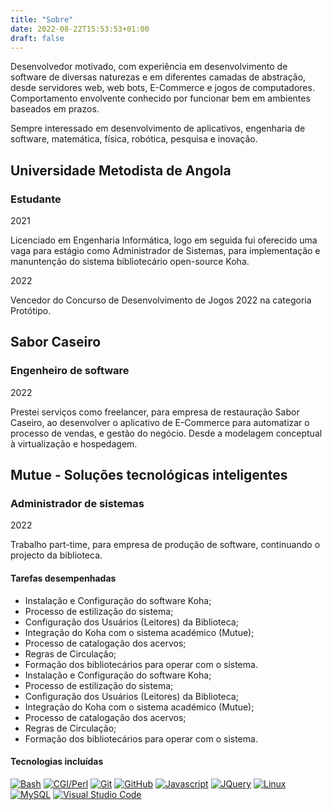 ```yaml
---
title: "Sobre"
date: 2022-08-22T15:53:53+01:00
draft: false
---
```


Desenvolvedor motivado, com experiência em desenvolvimento de software de diversas naturezas e em diferentes camadas de abstração, desde servidores web, web bots, E-Commerce e jogos de computadores. Comportamento envolvente conhecido por funcionar bem em ambientes baseados em prazos.

Sempre interessado em desenvolvimento de aplicativos, engenharia de software, matemática, física, robótica, pesquisa e inovação.

## Universidade Metodista de Angola

### Estudante

2021

Licenciado em Engenharia Informática, logo em seguida fui oferecido uma vaga para estágio como Administrador de Sistemas, para implementação e manuntenção do sistema bibliotecário open-source Koha.

2022

Vencedor do Concurso de Desenvolvimento de Jogos 2022 na categoria Protótipo.

## Sabor Caseiro

### Engenheiro de software

2022

Prestei serviços como freelancer, para empresa de restauração Sabor Caseiro, ao desenvolver o aplicativo de E-Commerce para automatizar o processo de vendas, e gestão do negócio. Desde a modelagem conceptual à virtualização e hospedagem.

## Mutue - Soluções tecnológicas inteligentes

### Administrador de sistemas

2022

Trabalho part-time, para empresa de produção de software, continuando o projecto da biblioteca.

#### Tarefas desempenhadas

* Instalação e Configuração do software Koha;
* Processo de estilização do sistema;
* Configuração dos Usuários (Leitores) da Biblioteca;
* Integração do Koha com o sistema académico (Mutue);
* Processo de catalogação dos acervos;
* Regras de Circulação;
* Formação dos bibliotecários para operar com o sistema.
* Instalação e Configuração do software Koha;
* Processo de estilização do sistema;
* Configuração dos Usuários (Leitores) da Biblioteca;
* Integração do Koha com o sistema académico (Mutue);
* Processo de catalogação dos acervos;
* Regras de Circulação;
* Formação dos bibliotecários para operar com o sistema.

#### Tecnologias incluídas

[![Bash](/img/bash-1.svg)](https://www.gnu.org/software/bash/)
[![CGI/Perl](/img/perl-programming-language.svg)](https://www.perl.com/article/perl-and-cgi/)
[![Git](/img/git-icon.svg)](https://git-scm.com)
[![GitHub](/img/github-icon-1.svg)](https://github.com)
[![Javascript](/img/javascript-1.svg)](https://www.javascript.com)
[![JQuery](/img/jquery.svg)](https://jquery.com)
[![Linux](/img/linux-tux.svg)](https://www.linux.org)
[![MySQL](/img/mysql-official.svg)](https://www.mysql.com)
[![Visual Studio Code](/img/visual-studio-code-1.svg)](https://code.visualstudio.com)
